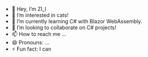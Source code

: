 - 👋 Hey, I’m ZI_I
- 👀 I’m interested in cats!
- 🌱 I’m currently learning C# with Blazor WebAssembly.
- 💞️ I’m looking to collaborate on C# projects!
- 📫 How to reach me ...
- 😄 Pronouns: ...
- ⚡ Fun fact: I can 

<!---
ZivileSink/ZivileSink is a ✨ special ✨ repository because its `README.md` (this file) appears on your GitHub profile.
You can click the Preview link to take a look at your changes.
--->
